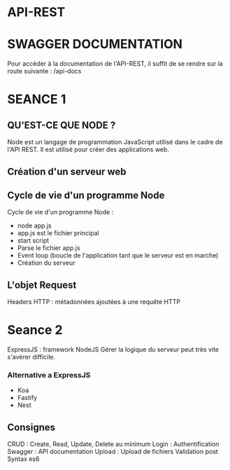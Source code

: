 # API-REST

# SWAGGER DOCUMENTATION

Pour accéder à la documentation de l'API-REST, il suffit de se rendre sur la route suivante :
/api-docs

# SEANCE 1

## QU'EST-CE QUE NODE ?

Node est un langage de programmation JavaScript utilisé dans le cadre de l'API REST. Il est utilisé pour créer des applications web.

## Création d'un serveur web

## Cycle de vie d'un programme Node

Cycle de vie d'un programme Node :
- node app.js
- app.js est le fichier principal
- start script
- Parse le fichier app.js
- Event loop (boucle de l'application tant que le serveur est en marche)
- Création du serveur

## L'objet Request

Headers HTTP : métadonnées ajoutées à une requête HTTP

# Seance 2

ExpressJS : framework NodeJS
Gérer la logique du serveur peut très vite s'avérer difficile.

### Alternative a ExpressJS
- Koa
- Fastify
- Nest

## Consignes 
CRUD : Create, Read, Update, Delete au minimum
Login : Authentification
Swagger : API documentation
Upload : Upload de fichiers
Validation post
Syntax es6
